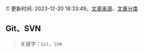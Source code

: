 :alarm_clock: 更新时间: 2023-12-20 18:33:49。[文章来源](/README.md)、[文章分类](/TAGS.md)

## Git、SVN


> 关键字：`Git`、`SVN`



